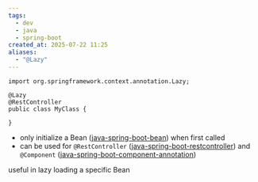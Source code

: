 ```yaml
---
tags:
  - dev
  - java
  - spring-boot
created_at: 2025-07-22 11:25
aliases:
  - "@Lazy"
---
```

```
import org.springframework.context.annotation.Lazy;

@Lazy
@RestController
public class MyClass {

}
```
- only initialize a Bean ([java-spring-boot-bean](java-spring-boot-bean.md)) when first called
- can be used for `@RestController` ([java-spring-boot-restcontroller](dev/java/spring/java-spring-boot-restcontroller.md)) and `@Component` ([java-spring-boot-component-annotation](dev/java/spring/java-spring-boot-component-annotation.md))

useful in lazy loading a specific Bean
